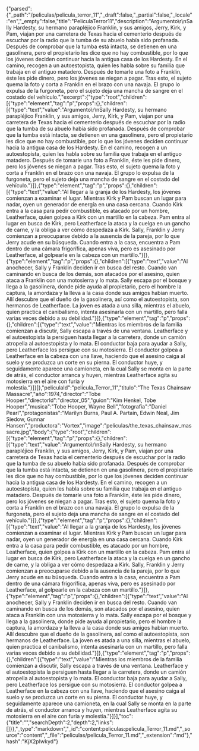 {"parsed":{"_path":"/peliculas/pelicula_terror_11","_draft":false,"_partial":false,"_locale":"en","_empty":false,"title":"PeliculaTerror11","description":"Argumento\r\nSally Hardesty, su hermano parapléjico Franklin, y sus amigos, Jerry, Kirk, y Pam, viajan por una carretera de Texas hacia el cementerio después de escuchar por la radio que la tumba de su abuelo había sido profanada. Después de comprobar que la tumba está intacta, se detienen en una gasolinera, pero el propietario les dice que no hay combustible, por lo que los jóvenes deciden continuar hacia la antigua casa de los Hardesty. En el camino, recogen a un autoestopista, quien les habla sobre su familia que trabaja en el antiguo matadero. Después de tomarle una foto a Franklin, éste les pide dinero, pero los jóvenes se niegan a pagar. Tras esto, el sujeto quema la foto y corta a Franklin en el brazo con una navaja. El grupo lo expulsa de la furgoneta, pero el sujeto deja una mancha de sangre en el costado del vehículo.","excerpt":{"type":"root","children":[{"type":"element","tag":"p","props":{},"children":[{"type":"text","value":"Argumento\r\nSally Hardesty, su hermano parapléjico Franklin, y sus amigos, Jerry, Kirk, y Pam, viajan por una carretera de Texas hacia el cementerio después de escuchar por la radio que la tumba de su abuelo había sido profanada. Después de comprobar que la tumba está intacta, se detienen en una gasolinera, pero el propietario les dice que no hay combustible, por lo que los jóvenes deciden continuar hacia la antigua casa de los Hardesty. En el camino, recogen a un autoestopista, quien les habla sobre su familia que trabaja en el antiguo matadero. Después de tomarle una foto a Franklin, éste les pide dinero, pero los jóvenes se niegan a pagar. Tras esto, el sujeto quema la foto y corta a Franklin en el brazo con una navaja. El grupo lo expulsa de la furgoneta, pero el sujeto deja una mancha de sangre en el costado del vehículo."}]},{"type":"element","tag":"p","props":{},"children":[{"type":"text","value":"Al llegar a la granja de los Hardesty, los jóvenes comienzan a examinar el lugar. Mientras Kirk y Pam buscan un lugar para nadar, oyen un generador de energía en una casa cercana. Cuando Kirk entra a la casa para pedir combustible, es atacado por un hombre, Leatherface, quien golpea a Kirk con un martillo en la cabeza. Pam entra al lugar en busca de Kirk, pero Leatherface la ataca y la cuelga en un gancho de carne, y la obliga a ver cómo despedaza a Kirk. Sally, Franklin y Jerry comienzan a preocuparse debido a la ausencia de la pareja, por lo que Jerry acude en su búsqueda. Cuando entra a la casa, encuentra a Pam dentro de una cámara frigorífica, apenas viva, pero es asesinado por Leatherface, al golpearle en la cabeza con un martillo."}]},{"type":"element","tag":"p","props":{},"children":[{"type":"text","value":"Al anochecer, Sally y Franklin deciden ir en busca del resto. Cuando van caminando en busca de los demás, son atacados por el asesino, quien ataca a Franklin con una motosierra y lo mata. Sally escapa por el bosque y llega a la gasolinera, donde pide ayuda al propietario, pero el hombre la captura, la amordaza y la lleva a la casa donde sus amigos habían muerto. Allí descubre que el dueño de la gasolinera, así como el autoestopista, son hermanos de Leatherface. La joven es atada a una silla, mientras el abuelo, quien practica el canibalismo, intenta asesinarla con un martillo, pero falla varias veces debido a su debilidad."}]},{"type":"element","tag":"p","props":{},"children":[{"type":"text","value":"Mientras los miembros de la familia comienzan a discutir, Sally escapa a través de una ventana. Leatherface y el autoestopista la persiguen hasta llegar a la carretera, donde un camión atropella al autoestopista y lo mata. El conductor baja para ayudar a Sally, pero Leatherface los persigue con su motosierra. El conductor golpea a Leatherface en la cabeza con una llave, haciendo que el asesino caiga al suelo y se produzca un corte en su pierna. El conductor huye, y seguidamente aparece una camioneta, en la cual Sally se monta en la parte de atrás, el conductor arranca y huyen, mientras Leatherface agita su motosierra en el aire con furia y molestia."}]}]},"peliculaId":"pelicula_Terror_11","titulo":"The Texas Chainsaw Massacre","año":1974,"director":"Tobe Hooper","directorId":"director_05","guion":"Kim Henkel, Tobe Hooper","musica":"Tobe Hooper, Wayne Bell","fotografia":"Daniel Pearl","protagonistas":"Marilyn Burns, Paul A. Partain, Edwin Neal, Jim Siedow, Gunnar Hansen","productora":"Vortex","image":"peliculas/the_texas_chainsaw_massacre.jpg","body":{"type":"root","children":[{"type":"element","tag":"p","props":{},"children":[{"type":"text","value":"Argumento\r\nSally Hardesty, su hermano parapléjico Franklin, y sus amigos, Jerry, Kirk, y Pam, viajan por una carretera de Texas hacia el cementerio después de escuchar por la radio que la tumba de su abuelo había sido profanada. Después de comprobar que la tumba está intacta, se detienen en una gasolinera, pero el propietario les dice que no hay combustible, por lo que los jóvenes deciden continuar hacia la antigua casa de los Hardesty. En el camino, recogen a un autoestopista, quien les habla sobre su familia que trabaja en el antiguo matadero. Después de tomarle una foto a Franklin, éste les pide dinero, pero los jóvenes se niegan a pagar. Tras esto, el sujeto quema la foto y corta a Franklin en el brazo con una navaja. El grupo lo expulsa de la furgoneta, pero el sujeto deja una mancha de sangre en el costado del vehículo."}]},{"type":"element","tag":"p","props":{},"children":[{"type":"text","value":"Al llegar a la granja de los Hardesty, los jóvenes comienzan a examinar el lugar. Mientras Kirk y Pam buscan un lugar para nadar, oyen un generador de energía en una casa cercana. Cuando Kirk entra a la casa para pedir combustible, es atacado por un hombre, Leatherface, quien golpea a Kirk con un martillo en la cabeza. Pam entra al lugar en busca de Kirk, pero Leatherface la ataca y la cuelga en un gancho de carne, y la obliga a ver cómo despedaza a Kirk. Sally, Franklin y Jerry comienzan a preocuparse debido a la ausencia de la pareja, por lo que Jerry acude en su búsqueda. Cuando entra a la casa, encuentra a Pam dentro de una cámara frigorífica, apenas viva, pero es asesinado por Leatherface, al golpearle en la cabeza con un martillo."}]},{"type":"element","tag":"p","props":{},"children":[{"type":"text","value":"Al anochecer, Sally y Franklin deciden ir en busca del resto. Cuando van caminando en busca de los demás, son atacados por el asesino, quien ataca a Franklin con una motosierra y lo mata. Sally escapa por el bosque y llega a la gasolinera, donde pide ayuda al propietario, pero el hombre la captura, la amordaza y la lleva a la casa donde sus amigos habían muerto. Allí descubre que el dueño de la gasolinera, así como el autoestopista, son hermanos de Leatherface. La joven es atada a una silla, mientras el abuelo, quien practica el canibalismo, intenta asesinarla con un martillo, pero falla varias veces debido a su debilidad."}]},{"type":"element","tag":"p","props":{},"children":[{"type":"text","value":"Mientras los miembros de la familia comienzan a discutir, Sally escapa a través de una ventana. Leatherface y el autoestopista la persiguen hasta llegar a la carretera, donde un camión atropella al autoestopista y lo mata. El conductor baja para ayudar a Sally, pero Leatherface los persigue con su motosierra. El conductor golpea a Leatherface en la cabeza con una llave, haciendo que el asesino caiga al suelo y se produzca un corte en su pierna. El conductor huye, y seguidamente aparece una camioneta, en la cual Sally se monta en la parte de atrás, el conductor arranca y huyen, mientras Leatherface agita su motosierra en el aire con furia y molestia."}]}],"toc":{"title":"","searchDepth":2,"depth":2,"links":[]}},"_type":"markdown","_id":"content:peliculas:pelicula_Terror_11.md","_source":"content","_file":"peliculas/pelicula_Terror_11.md","_extension":"md"},"hash":"KjX2pIwkyd"}